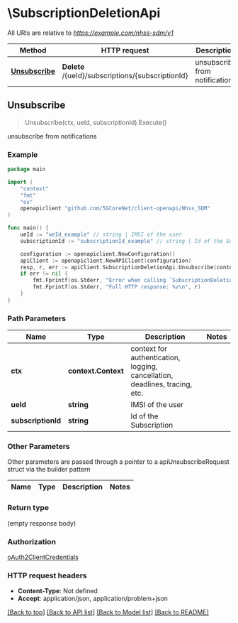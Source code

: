 # \SubscriptionDeletionApi

All URIs are relative to *https://example.com/nhss-sdm/v1*

Method | HTTP request | Description
------------- | ------------- | -------------
[**Unsubscribe**](SubscriptionDeletionApi.md#Unsubscribe) | **Delete** /{ueId}/subscriptions/{subscriptionId} | unsubscribe from notifications



## Unsubscribe

> Unsubscribe(ctx, ueId, subscriptionId).Execute()

unsubscribe from notifications

### Example

```go
package main

import (
    "context"
    "fmt"
    "os"
    openapiclient "github.com/5GCoreNet/client-openapi/Nhss_SDM"
)

func main() {
    ueId := "ueId_example" // string | IMSI of the user
    subscriptionId := "subscriptionId_example" // string | Id of the Subscription

    configuration := openapiclient.NewConfiguration()
    apiClient := openapiclient.NewAPIClient(configuration)
    resp, r, err := apiClient.SubscriptionDeletionApi.Unsubscribe(context.Background(), ueId, subscriptionId).Execute()
    if err != nil {
        fmt.Fprintf(os.Stderr, "Error when calling `SubscriptionDeletionApi.Unsubscribe``: %v\n", err)
        fmt.Fprintf(os.Stderr, "Full HTTP response: %v\n", r)
    }
}
```

### Path Parameters


Name | Type | Description  | Notes
------------- | ------------- | ------------- | -------------
**ctx** | **context.Context** | context for authentication, logging, cancellation, deadlines, tracing, etc.
**ueId** | **string** | IMSI of the user | 
**subscriptionId** | **string** | Id of the Subscription | 

### Other Parameters

Other parameters are passed through a pointer to a apiUnsubscribeRequest struct via the builder pattern


Name | Type | Description  | Notes
------------- | ------------- | ------------- | -------------



### Return type

 (empty response body)

### Authorization

[oAuth2ClientCredentials](../README.md#oAuth2ClientCredentials)

### HTTP request headers

- **Content-Type**: Not defined
- **Accept**: application/json, application/problem+json

[[Back to top]](#) [[Back to API list]](../README.md#documentation-for-api-endpoints)
[[Back to Model list]](../README.md#documentation-for-models)
[[Back to README]](../README.md)


